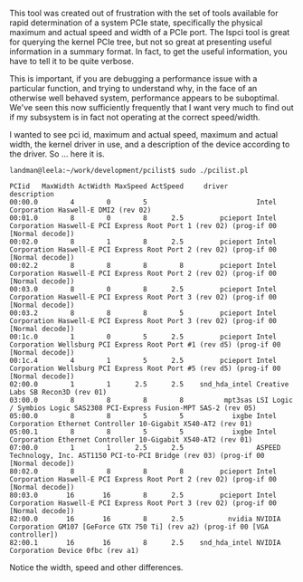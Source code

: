This tool was created out of frustration with the set of tools available
for rapid determination of a system PCIe state, specifically the physical
maximum and actual speed and width of a PCIe port.  The lspci tool is
great for querying the kernel PCIe tree, but not so great at presenting useful
information in a summary format.  In fact, to get the useful information,
you have to tell it to be quite verbose.

This is important, if you are debugging a performance issue with a particular
function, and trying to understand why, in the face of an otherwise well
behaved system, performance appears to be suboptimal.  We've seen this now
sufficiently frequently that I want very much to find out if my subsystem is
in fact not operating at the correct speed/width.   

I wanted to see pci id, maximum and actual speed, maximum and actual
width, the kernel driver in use, and a description of the device according
to the driver.  So ... here it is.  


    landman@leela:~/work/development/pcilist$ sudo ./pcilist.pl

    PCIid   MaxWidth ActWidth MaxSpeed ActSpeed     driver       description
    00:00.0        4        0        5                           Intel Corporation Haswell-E DMI2 (rev 02)
    00:01.0        8        0        8      2.5         pcieport Intel Corporation Haswell-E PCI Express Root Port 1 (rev 02) (prog-if 00 [Normal decode])
    00:02.0        8        1        8      2.5         pcieport Intel Corporation Haswell-E PCI Express Root Port 2 (rev 02) (prog-if 00 [Normal decode])
    00:02.2        8        8        8        8         pcieport Intel Corporation Haswell-E PCI Express Root Port 2 (rev 02) (prog-if 00 [Normal decode])
    00:03.0        8        0        8      2.5         pcieport Intel Corporation Haswell-E PCI Express Root Port 3 (rev 02) (prog-if 00 [Normal decode])
    00:03.2        8        8        8        5         pcieport Intel Corporation Haswell-E PCI Express Root Port 3 (rev 02) (prog-if 00 [Normal decode])
    00:1c.0        1        0        5      2.5         pcieport Intel Corporation Wellsburg PCI Express Root Port #1 (rev d5) (prog-if 00 [Normal decode])
    00:1c.4        4        1        5      2.5         pcieport Intel Corporation Wellsburg PCI Express Root Port #5 (rev d5) (prog-if 00 [Normal decode])
    02:00.0        1        1      2.5      2.5    snd_hda_intel Creative Labs SB Recon3D (rev 01)
    03:00.0        8        8        8        8          mpt3sas LSI Logic / Symbios Logic SAS2308 PCI-Express Fusion-MPT SAS-2 (rev 05)
    05:00.0        8        8        5        5            ixgbe Intel Corporation Ethernet Controller 10-Gigabit X540-AT2 (rev 01)
    05:00.1        8        8        5        5            ixgbe Intel Corporation Ethernet Controller 10-Gigabit X540-AT2 (rev 01)
    07:00.0        1        1      2.5      2.5                  ASPEED Technology, Inc. AST1150 PCI-to-PCI Bridge (rev 03) (prog-if 00 [Normal decode])
    80:02.0        8        8        8        8         pcieport Intel Corporation Haswell-E PCI Express Root Port 2 (rev 02) (prog-if 00 [Normal decode])
    80:03.0       16       16        8      2.5         pcieport Intel Corporation Haswell-E PCI Express Root Port 3 (rev 02) (prog-if 00 [Normal decode])
    82:00.0       16       16        8      2.5           nvidia NVIDIA Corporation GM107 [GeForce GTX 750 Ti] (rev a2) (prog-if 00 [VGA controller])
    82:00.1       16       16        8      2.5    snd_hda_intel NVIDIA Corporation Device 0fbc (rev a1)


Notice the width, speed and other differences.  
